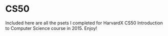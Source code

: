 # CS50

Included here are all the psets I completed for HarvardX CS50 Introduction to Computer Science course in 2015. Enjoy!
